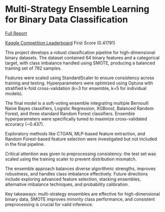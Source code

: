 # Multi-Strategy Ensemble Learning for Binary Data Classification

[Full Report](https://drive.google.com/file/d/1Cf21G0ubgu8sm_Y_j2p2E1bngO8KpD2U/view?usp=sharing)

[Kaggle Competition Leaderboard](https://www.kaggle.com/competitions/datascience-4-competition/leaderboard)  First Score (0.41791)

This project develops a robust classification pipeline for high-dimensional binary datasets. The dataset contained 64 binary features and a categorical target, with class imbalance handled using SMOTE, producing a balanced training set of 792 samples.

Features were scaled using StandardScaler to ensure consistency across training and testing. Hyperparameters were optimized using Optuna with stratified k-fold cross-validation (k=3 for ensemble, k=5 for individual models).

The final model is a soft-voting ensemble integrating multiple Bernoulli Naive Bayes classifiers, Logistic Regression, XGBoost, Balanced Random Forest, and three standard Random Forest classifiers. Ensemble hyperparameters were specifically tuned to maximize cross-validated accuracy (~0.437).

Exploratory methods like CTGAN, MLP-based feature extraction, and Random Forest-based feature selection were investigated but not included in the final pipeline. 

Critical attention was given to preprocessing consistency: the test set was scaled using the training scaler to prevent distribution mismatch. 

The ensemble approach balances diverse algorithmic strengths, improves robustness, and handles class imbalance effectively. Future directions include exploring advanced feature selection, stacking ensembles, alternative imbalance techniques, and probability calibration.

Key takeaways: multi-strategy ensembles are effective for high-dimensional binary data, SMOTE improves minority class performance, and consistent preprocessing is crucial for valid inference.

